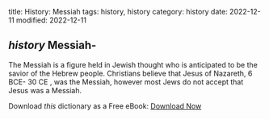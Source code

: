 title: History: Messiah
tags: history, history
category: history
date: 2022-12-11
modified: 2022-12-11

## _history_  Messiah-
The Messiah is a figure held in Jewish thought who
is anticipated to be the savior of the Hebrew people.  Christians
believe that Jesus of Nazareth,   6 BCE-
30 CE
, was the
Messiah, however most Jews do not accept that Jesus was a Messiah.


Download *this* dictionary as a Free eBook: [Download Now]({static}static/CairnsHistoryDictionary.pdf)

